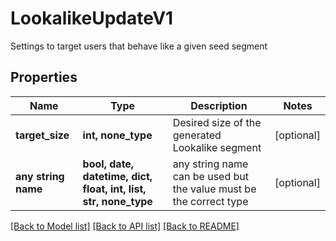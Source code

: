 # LookalikeUpdateV1

Settings to target users that behave like a given seed segment

## Properties
Name | Type | Description | Notes
------------ | ------------- | ------------- | -------------
**target_size** | **int, none_type** | Desired size of the generated Lookalike segment | [optional] 
**any string name** | **bool, date, datetime, dict, float, int, list, str, none_type** | any string name can be used but the value must be the correct type | [optional]

[[Back to Model list]](../README.md#documentation-for-models) [[Back to API list]](../README.md#documentation-for-api-endpoints) [[Back to README]](../README.md)


